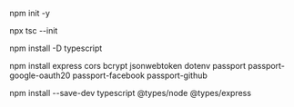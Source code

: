 npm init -y  

npx tsc --init

npm install -D typescript

npm install express cors bcrypt jsonwebtoken dotenv passport passport-google-oauth20 passport-facebook passport-github  

npm install --save-dev typescript @types/node @types/express  
